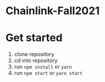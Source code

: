 # Chainlink-Fall2021

# Get started
1. clone repository
2. cd into repository
3. run `npm install` or `yarn`
4. run `npm start` or `yarn start`
